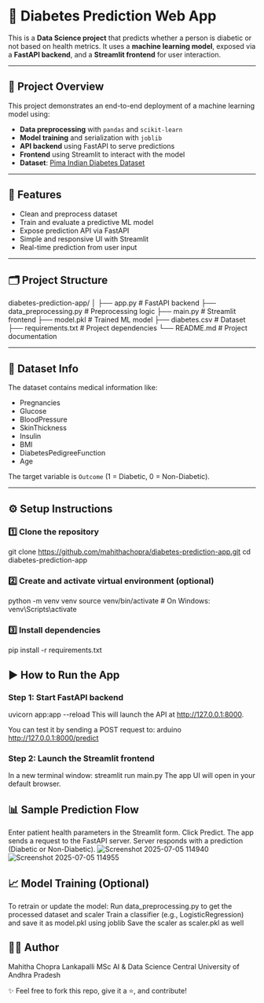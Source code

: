 # 🧠 Diabetes Prediction Web App

This is a **Data Science project** that predicts whether a person is diabetic or not based on health metrics. It uses a **machine learning model**, exposed via a **FastAPI backend**, and a **Streamlit frontend** for user interaction.

---

## 📌 Project Overview

This project demonstrates an end-to-end deployment of a machine learning model using:

- **Data preprocessing** with `pandas` and `scikit-learn`
- **Model training** and serialization with `joblib`
- **API backend** using FastAPI to serve predictions
- **Frontend** using Streamlit to interact with the model
- **Dataset**: [Pima Indian Diabetes Dataset](https://www.kaggle.com/datasets/uciml/pima-indians-diabetes-database)

---

## 🚀 Features

- Clean and preprocess dataset
- Train and evaluate a predictive ML model
- Expose prediction API via FastAPI
- Simple and responsive UI with Streamlit
- Real-time prediction from user input

---

## 🗂️ Project Structure

diabetes-prediction-app/
│
├── app.py # FastAPI backend
├── data_preprocessing.py # Preprocessing logic
├── main.py # Streamlit frontend
├── model.pkl # Trained ML model
├── diabetes.csv # Dataset
├── requirements.txt # Project dependencies
└── README.md # Project documentation


---

## 🧪 Dataset Info

The dataset contains medical information like:

- Pregnancies
- Glucose
- BloodPressure
- SkinThickness
- Insulin
- BMI
- DiabetesPedigreeFunction
- Age

The target variable is `Outcome` (1 = Diabetic, 0 = Non-Diabetic).

---

## ⚙️ Setup Instructions

### 1️⃣ Clone the repository
git clone https://github.com/mahithachopra/diabetes-prediction-app.git
cd diabetes-prediction-app
### 2️⃣ Create and activate virtual environment (optional)
python -m venv venv
source venv/bin/activate  # On Windows: venv\Scripts\activate
### 3️⃣ Install dependencies
pip install -r requirements.txt

## ▶️ How to Run the App
### Step 1: Start FastAPI backend
uvicorn app:app --reload
This will launch the API at http://127.0.0.1:8000.

You can test it by sending a POST request to:
arduino
http://127.0.0.1:8000/predict
### Step 2: Launch the Streamlit frontend
In a new terminal window:
streamlit run main.py
The app UI will open in your default browser.

## 📊 Sample Prediction Flow
Enter patient health parameters in the Streamlit form.
Click Predict.
The app sends a request to the FastAPI server.
Server responds with a prediction (Diabetic or Non-Diabetic).
![Screenshot 2025-07-05 114940](https://github.com/user-attachments/assets/a6917d2f-1a4d-4fb8-8ce7-7f2f846052fc)
![Screenshot 2025-07-05 114955](https://github.com/user-attachments/assets/754cade7-0cb9-4dff-a123-1f52de14ddda)


## 📈 Model Training (Optional)
To retrain or update the model:
Run data_preprocessing.py to get the processed dataset and scaler
Train a classifier (e.g., LogisticRegression) and save it as model.pkl using joblib
Save the scaler as scaler.pkl as well


## 🙋‍♀️ Author
Mahitha Chopra Lankapalli
MSc AI & Data Science
Central University of Andhra Pradesh

✨ Feel free to fork this repo, give it a ⭐, and contribute!












